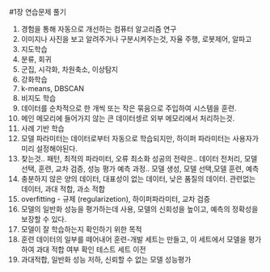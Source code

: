 #1장 연습문제 풀기

1. 경험을 통해 자동으로 개선하는 컴퓨터 알고리즘 연구
2. 이미지나 사진을 보고 알려주거나 구분시켜주는것, 자율 주행, 로봇제어, 알파고
3. 지도학습
4. 분류, 회귀
5. 군집, 시각화, 차원축소, 이상탐지
6. 강화학습
7. k-means, DBSCAN
8. 비지도 학습
9. 데이터를 순차적으로 한 개씩 또는 작은 묶음으로 주입하여 시스템을 훈련.
10. 메인 메모리에 들어가지 않는 큰 데이터셍르 외부 메모리에서 처리하는것.
11. 사례 기반 학습
12. 모델 파라미터는 데이터로부터 자동으로 학습되지만, 하이퍼 파라미터는 사용자가 미리 설정해야된다.
13. 찾는것..
패턴, 최적의 파라미터, 오류 최소화
성공의 전략은..
데이터 전처리, 모델 선택, 훈련, 교차 검증, 성능 평가
예측 과정..
모델 생성, 모델 선택,모델 훈련, 예측
14. 충분하지 않은 양의 데이터, 대표성이 없는 데이터, 낮은 품질의 데이터. 관련없는 데이터, 과대 적합, 과소 적합
15. overfitting - 규제 (regularizetion), 하이퍼파라미터, 교차 검증
16. 모델의 일반화 성능을 평가하는데 사용, 모델의 신회성을 높이고, 예측의 정확성을 보장할 수 있다.
17. 모델이 잘 학습하는지 확인하기 위한 목적
18. 훈련 데이터의 일부를 떼어내어 훈련-개발 세트는 만들고, 이 세트에서 모델을 평가하여 과대 적합 여부 확인
테스트 세트 이전
19. 과대적합, 일반화 성능 저하, 신뢰할 수 없는 모델 성능평가

